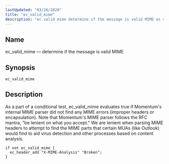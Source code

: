 ```yaml
---
lastUpdated: "03/26/2020"
title: "ec_valid_mime"
description: "ec valid mime determine if the message is valid MIME ec valid mime As a part of a conditional test ec valid mime evaluates true if Momentum's internal MIME parser did not find any MIME errors improper headers or encapsulation Note that Momentum's MIME parser follows the RFC mantra be..."
---
```


<a name="sieve.ref.ec_valid_mime"></a> 
## Name

ec_valid_mime — determine if the message is valid MIME

## Synopsis

`ec_valid_mime`

<a name="idp30790048"></a> 
## Description

As a part of a conditional test, ec_valid_mime evaluates true if Momentum's internal MIME parser did not find any MIME errors (improper headers or encapsulation). Note that Momentum's MIME parser follows the RFC mantra, "be lenient on what you accept." We are lenient when parsing MIME headers to attempt to find the MIME parts that certain MUAs (like Outlook) would find to aid virus detection and other processes based on content analysis.

<a name="example.ec_vaklid_mime"></a> 


```
if not ec_valid_mime {
  ec_header_add "X-MIME-Analysis" "Broken";
}
```
